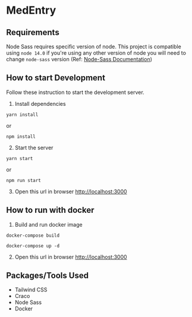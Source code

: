 # MedEntry

## Requirements

Node Sass requires specific version of node. This project is compatible using `node 14.0` if you're using any other version of node you will need to change `node-sass` version (Ref: [Node-Sass Documentation](https://www.npmjs.com/package/node-sass))

## How to start Development

Follow these instruction to start the development server.

1. Install dependencies

```
yarn install
```

or

```
npm install
```

2. Start the server

```
yarn start
```

or

```
npm run start
```

3. Open this url in browser [http://localhost:3000](http://localhost:3000)

## How to run with docker

1. Build and run docker image

```
docker-compose build

docker-compose up -d
```

2. Open this url in browser [http://localhost:3000](http://localhost:3000)

## Packages/Tools Used

- Tailwind CSS
- Craco
- Node Sass
- Docker
